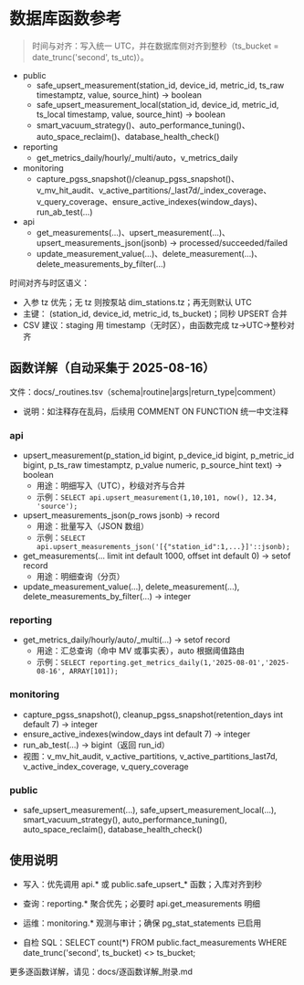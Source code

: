 # 数据库函数参考

> 时间与对齐：写入统一 UTC，并在数据库侧对齐到整秒（ts_bucket = date_trunc('second', ts_utc)）。

- public
  - safe_upsert_measurement(station_id, device_id, metric_id, ts_raw timestamptz, value, source_hint) → boolean
  - safe_upsert_measurement_local(station_id, device_id, metric_id, ts_local timestamp, value, source_hint) → boolean
  - smart_vacuum_strategy()、auto_performance_tuning()、auto_space_reclaim()、database_health_check()
- reporting
  - get_metrics_daily/hourly/\_multi/auto，v_metrics_daily
- monitoring
  - capture_pgss_snapshot()/cleanup_pgss_snapshot()、v_mv_hit_audit、v_active_partitions/\_last7d/\_index_coverage、v_query_coverage、ensure_active_indexes(window_days)、run_ab_test(...)
- api
  - get_measurements(...)、upsert_measurement(...)、upsert_measurements_json(jsonb) → processed/succeeded/failed
  - update_measurement_value(...)、delete_measurement(...)、delete_measurements_by_filter(...)

时间对齐与时区语义：

- 入参 tz 优先；无 tz 则按泵站 dim_stations.tz；再无则默认 UTC
- 主键： (station_id, device_id, metric_id, ts_bucket)；同秒 UPSERT 合并
- CSV 建议：staging 用 timestamp（无时区），由函数完成 tz→UTC→整秒对齐

## 函数详解（自动采集于 2025-08-16）

文件：docs/\_routines.tsv（schema|routine|args|return_type|comment）

- 说明：如注释存在乱码，后续用 COMMENT ON FUNCTION 统一中文注释

### api

- upsert_measurement(p_station_id bigint, p_device_id bigint, p_metric_id bigint, p_ts_raw timestamptz, p_value numeric, p_source_hint text) → boolean
  - 用途：明细写入（UTC），秒级对齐与合并
  - 示例：`SELECT api.upsert_measurement(1,10,101, now(), 12.34, 'source');`
- upsert_measurements_json(p_rows jsonb) → record
  - 用途：批量写入（JSON 数组）
  - 示例：`SELECT api.upsert_measurements_json('[{"station_id":1,...}]'::jsonb);`
- get_measurements(... limit int default 1000, offset int default 0) → setof record
  - 用途：明细查询（分页）
- update_measurement_value(...), delete_measurement(...), delete_measurements_by_filter(...) → integer

### reporting

- get_metrics_daily/hourly/auto/\_multi(...) → setof record
  - 用途：汇总查询（命中 MV 或事实表），auto 根据阈值路由
  - 示例：`SELECT reporting.get_metrics_daily(1,'2025-08-01','2025-08-16', ARRAY[101]);`

### monitoring

- capture_pgss_snapshot(), cleanup_pgss_snapshot(retention_days int default 7) → integer
- ensure_active_indexes(window_days int default 7) → integer
- run_ab_test(...) → bigint（返回 run_id）
- 视图：v_mv_hit_audit, v_active_partitions, v_active_partitions_last7d, v_active_index_coverage, v_query_coverage

### public

- safe_upsert_measurement(...), safe_upsert_measurement_local(...), smart_vacuum_strategy(), auto_performance_tuning(), auto_space_reclaim(), database_health_check()

## 使用说明

- 写入：优先调用 api.\* 或 public.safe_upsert\_\* 函数；入库对齐到秒

- 查询：reporting.\* 聚合优先；必要时 api.get_measurements 明细

- 运维：monitoring.\* 观测与审计；确保 pg_stat_statements 已启用

- 自检 SQL：SELECT count(\*) FROM public.fact_measurements WHERE date_trunc('second', ts_bucket) \<> ts_bucket;

更多逐函数详解，请见：docs/逐函数详解_附录.md
